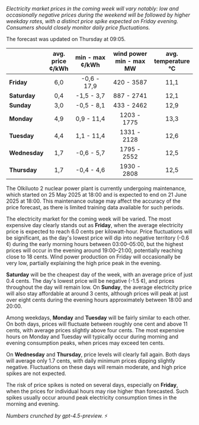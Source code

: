 *Electricity market prices in the coming week will vary notably: low and occasionally negative prices during the weekend will be followed by higher weekday rates, with a distinct price spike expected on Friday evening. Consumers should closely monitor daily price fluctuations.*

The forecast was updated on Thursday at 09:05.

|              | avg.<br>price<br>¢/kWh | min - max<br>¢/kWh | wind power<br>min - max<br>MW | avg.<br>temperature<br>°C |
|:-------------|:----------------:|:----------------:|:-------------:|:-------------:|
| **Friday**   |        6,0       |    -0,6 - 17,9    |      420 - 3587     |      11,1      |
| **Saturday** |        0,4       |    -1,5 - 3,7     |      887 - 2741     |      12,1      |
| **Sunday**   |        3,0       |    -0,5 - 8,1     |      433 - 2462     |      12,9      |
| **Monday**   |        4,9       |     0,9 - 11,4    |     1203 - 1775     |      13,3      |
| **Tuesday**  |        4,4       |     1,1 - 11,4    |     1331 - 2128     |      12,6      |
| **Wednesday**|        1,7       |    -0,6 - 5,7     |     1795 - 2552     |      12,5      |
| **Thursday** |        1,7       |    -0,4 - 4,6     |     1930 - 2808     |      12,5      |

The Olkiluoto 2 nuclear power plant is currently undergoing maintenance, which started on 25 May 2025 at 18:00 and is expected to end on 21 June 2025 at 18:00. This maintenance outage may affect the accuracy of the price forecast, as there is limited training data available for such periods.

The electricity market for the coming week will be varied. The most expensive day clearly stands out as **Friday**, when the average electricity price is expected to reach 6.0 cents per kilowatt-hour. Price fluctuations will be significant, as the day's lowest price will dip into negative territory (-0.6 ¢) during the early morning hours between 03:00–05:00, but the highest prices will occur in the evening around 19:00–21:00, potentially reaching close to 18 cents. Wind power production on Friday will occasionally be very low, partially explaining the high price peak in the evening.

**Saturday** will be the cheapest day of the week, with an average price of just 0.4 cents. The day's lowest price will be negative (-1.5 ¢), and prices throughout the day will remain low. On **Sunday**, the average electricity price will also stay affordable at around 3 cents, although prices will peak at just over eight cents during the evening hours approximately between 18:00 and 20:00.

Among weekdays, **Monday** and **Tuesday** will be fairly similar to each other. On both days, prices will fluctuate between roughly one cent and above 11 cents, with average prices slightly above four cents. The most expensive hours on Monday and Tuesday will typically occur during morning and evening consumption peaks, when prices may exceed ten cents.

On **Wednesday** and **Thursday**, price levels will clearly fall again. Both days will average only 1.7 cents, with daily minimum prices dipping slightly negative. Fluctuations on these days will remain moderate, and high price spikes are not expected.

The risk of price spikes is noted on several days, especially on **Friday**, when the prices for individual hours may rise higher than forecasted. Such spikes usually occur around peak electricity consumption times in the morning and evening.

*Numbers crunched by gpt-4.5-preview.* ⚡
